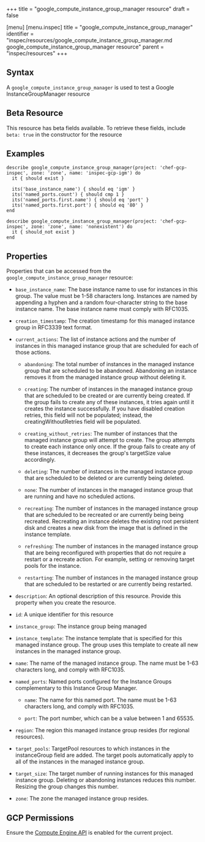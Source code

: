 +++
title = "google_compute_instance_group_manager resource"
draft = false

[menu]
  [menu.inspec]
    title = "google_compute_instance_group_manager"
    identifier = "inspec/resources/google_compute_instance_group_manager.md google_compute_instance_group_manager resource"
    parent = "inspec/resources"
+++


## Syntax
A `google_compute_instance_group_manager` is used to test a Google InstanceGroupManager resource


## Beta Resource
This resource has beta fields available. To retrieve these fields, include `beta: true` in the constructor for the resource

## Examples
```
describe google_compute_instance_group_manager(project: 'chef-gcp-inspec', zone: 'zone', name: 'inspec-gcp-igm') do
  it { should exist }

  its('base_instance_name') { should eq 'igm' }
  its('named_ports.count') { should cmp 1 }
  its('named_ports.first.name') { should eq 'port' }
  its('named_ports.first.port') { should eq '80' }
end

describe google_compute_instance_group_manager(project: 'chef-gcp-inspec', zone: 'zone', name: 'nonexistent') do
  it { should_not exist }
end
```

## Properties
Properties that can be accessed from the `google_compute_instance_group_manager` resource:


  * `base_instance_name`: The base instance name to use for instances in this group. The value must be 1-58 characters long. Instances are named by appending a hyphen and a random four-character string to the base instance name. The base instance name must comply with RFC1035.

  * `creation_timestamp`: The creation timestamp for this managed instance group in RFC3339 text format.

  * `current_actions`: The list of instance actions and the number of instances in this managed instance group that are scheduled for each of those actions.

    * `abandoning`: The total number of instances in the managed instance group that are scheduled to be abandoned. Abandoning an instance removes it from the managed instance group without deleting it.

    * `creating`: The number of instances in the managed instance group that are scheduled to be created or are currently being created. If the group fails to create any of these instances, it tries again until it creates the instance successfully.  If you have disabled creation retries, this field will not be populated; instead, the creatingWithoutRetries field will be populated.

    * `creating_without_retries`: The number of instances that the managed instance group will attempt to create. The group attempts to create each instance only once. If the group fails to create any of these instances, it decreases the group's targetSize value accordingly.

    * `deleting`: The number of instances in the managed instance group that are scheduled to be deleted or are currently being deleted.

    * `none`: The number of instances in the managed instance group that are running and have no scheduled actions.

    * `recreating`: The number of instances in the managed instance group that are scheduled to be recreated or are currently being being recreated. Recreating an instance deletes the existing root persistent disk and creates a new disk from the image that is defined in the instance template.

    * `refreshing`: The number of instances in the managed instance group that are being reconfigured with properties that do not require a restart or a recreate action. For example, setting or removing target pools for the instance.

    * `restarting`: The number of instances in the managed instance group that are scheduled to be restarted or are currently being restarted.

  * `description`: An optional description of this resource. Provide this property when you create the resource.

  * `id`: A unique identifier for this resource

  * `instance_group`: The instance group being managed

  * `instance_template`: The instance template that is specified for this managed instance group. The group uses this template to create all new instances in the managed instance group.

  * `name`: The name of the managed instance group. The name must be 1-63 characters long, and comply with RFC1035.

  * `named_ports`: Named ports configured for the Instance Groups complementary to this Instance Group Manager.

    * `name`: The name for this named port. The name must be 1-63 characters long, and comply with RFC1035.

    * `port`: The port number, which can be a value between 1 and 65535.

  * `region`: The region this managed instance group resides (for regional resources).

  * `target_pools`: TargetPool resources to which instances in the instanceGroup field are added. The target pools automatically apply to all of the instances in the managed instance group.

  * `target_size`: The target number of running instances for this managed instance group. Deleting or abandoning instances reduces this number. Resizing the group changes this number.

  * `zone`: The zone the managed instance group resides.


## GCP Permissions

Ensure the [Compute Engine API](https://console.cloud.google.com/apis/library/compute.googleapis.com/) is enabled for the current project.
